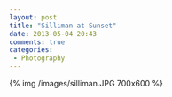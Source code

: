 ```yaml
---
layout: post
title: "Silliman at Sunset"
date: 2013-05-04 20:43
comments: true
categories: 
 - Photography
---
```


{% img /images/silliman.JPG 700x600 %}